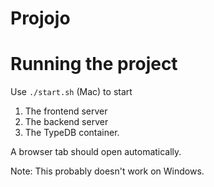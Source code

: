 # Projojo

# Running the project
Use `./start.sh` (Mac) to start 
1. The frontend server
2. The backend server
3. The TypeDB container.

A browser tab should open automatically.

Note: This probably doesn't work on Windows.